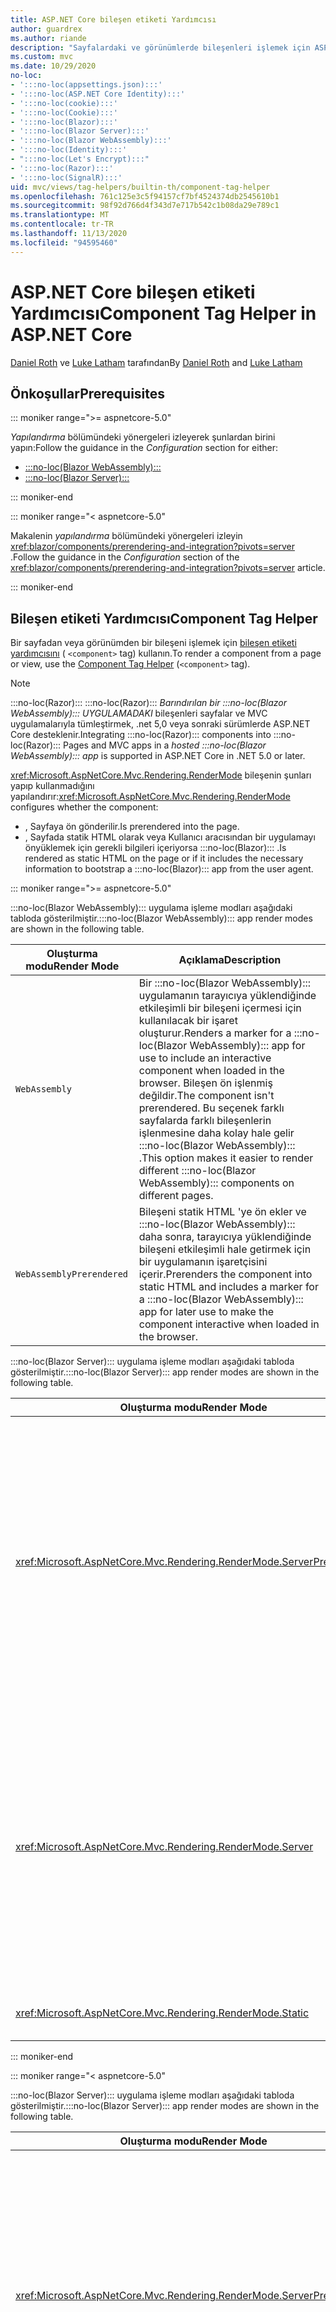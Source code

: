 ```yaml
---
title: ASP.NET Core bileşen etiketi Yardımcısı
author: guardrex
ms.author: riande
description: "Sayfalardaki ve görünümlerde bileşenleri işlemek için ASP.NET Core bileşen etiketi Yardımcısı 'nı kullanmayı öğrenin :::no-loc(Razor)::: ."
ms.custom: mvc
ms.date: 10/29/2020
no-loc:
- ':::no-loc(appsettings.json):::'
- ':::no-loc(ASP.NET Core Identity):::'
- ':::no-loc(cookie):::'
- ':::no-loc(Cookie):::'
- ':::no-loc(Blazor):::'
- ':::no-loc(Blazor Server):::'
- ':::no-loc(Blazor WebAssembly):::'
- ':::no-loc(Identity):::'
- ":::no-loc(Let's Encrypt):::"
- ':::no-loc(Razor):::'
- ':::no-loc(SignalR):::'
uid: mvc/views/tag-helpers/builtin-th/component-tag-helper
ms.openlocfilehash: 761c125e3c5f94157cf7bf4524374db2545610b1
ms.sourcegitcommit: 98f92d766d4f343d7e717b542c1b08da29e789c1
ms.translationtype: MT
ms.contentlocale: tr-TR
ms.lasthandoff: 11/13/2020
ms.locfileid: "94595460"
---
```

# <a name="component-tag-helper-in-aspnet-core"></a><span data-ttu-id="c024a-103">ASP.NET Core bileşen etiketi Yardımcısı</span><span class="sxs-lookup"><span data-stu-id="c024a-103">Component Tag Helper in ASP.NET Core</span></span>

<span data-ttu-id="c024a-104">[Daniel Roth](https://github.com/danroth27) ve [Luke Latham](https://github.com/guardrex) tarafından</span><span class="sxs-lookup"><span data-stu-id="c024a-104">By [Daniel Roth](https://github.com/danroth27) and [Luke Latham](https://github.com/guardrex)</span></span>

## <a name="prerequisites"></a><span data-ttu-id="c024a-105">Önkoşullar</span><span class="sxs-lookup"><span data-stu-id="c024a-105">Prerequisites</span></span>

::: moniker range=">= aspnetcore-5.0"

<span data-ttu-id="c024a-106">*Yapılandırma* bölümündeki yönergeleri izleyerek şunlardan birini yapın:</span><span class="sxs-lookup"><span data-stu-id="c024a-106">Follow the guidance in the *Configuration* section for either:</span></span>

* [:::no-loc(Blazor WebAssembly):::](xref:blazor/components/prerendering-and-integration?pivots=webassembly)
* [:::no-loc(Blazor Server):::](xref:blazor/components/prerendering-and-integration?pivots=server)

::: moniker-end

::: moniker range="< aspnetcore-5.0"

<span data-ttu-id="c024a-107">Makalenin *yapılandırma* bölümündeki yönergeleri izleyin <xref:blazor/components/prerendering-and-integration?pivots=server> .</span><span class="sxs-lookup"><span data-stu-id="c024a-107">Follow the guidance in the *Configuration* section of the <xref:blazor/components/prerendering-and-integration?pivots=server> article.</span></span>

::: moniker-end

## <a name="component-tag-helper"></a><span data-ttu-id="c024a-108">Bileşen etiketi Yardımcısı</span><span class="sxs-lookup"><span data-stu-id="c024a-108">Component Tag Helper</span></span>

<span data-ttu-id="c024a-109">Bir sayfadan veya görünümden bir bileşeni işlemek için [bileşen etiketi yardımcısını](xref:Microsoft.AspNetCore.Mvc.TagHelpers.ComponentTagHelper) ( `<component>` tag) kullanın.</span><span class="sxs-lookup"><span data-stu-id="c024a-109">To render a component from a page or view, use the [Component Tag Helper](xref:Microsoft.AspNetCore.Mvc.TagHelpers.ComponentTagHelper) (`<component>` tag).</span></span>

> [!NOTE]
> <span data-ttu-id="c024a-110">:::no-loc(Razor)::: :::no-loc(Razor)::: *Barındırılan bir :::no-loc(Blazor WebAssembly)::: UYGULAMADAKI* bileşenleri sayfalar ve MVC uygulamalarıyla tümleştirmek, .net 5,0 veya sonraki sürümlerde ASP.NET Core desteklenir.</span><span class="sxs-lookup"><span data-stu-id="c024a-110">Integrating :::no-loc(Razor)::: components into :::no-loc(Razor)::: Pages and MVC apps in a *hosted :::no-loc(Blazor WebAssembly)::: app* is supported in ASP.NET Core in .NET 5.0 or later.</span></span>

<span data-ttu-id="c024a-111"><xref:Microsoft.AspNetCore.Mvc.Rendering.RenderMode> bileşenin şunları yapıp kullanmadığını yapılandırır:</span><span class="sxs-lookup"><span data-stu-id="c024a-111"><xref:Microsoft.AspNetCore.Mvc.Rendering.RenderMode> configures whether the component:</span></span>

* <span data-ttu-id="c024a-112">, Sayfaya ön gönderilir.</span><span class="sxs-lookup"><span data-stu-id="c024a-112">Is prerendered into the page.</span></span>
* <span data-ttu-id="c024a-113">, Sayfada statik HTML olarak veya Kullanıcı aracısından bir uygulamayı önyüklemek için gerekli bilgileri içeriyorsa :::no-loc(Blazor)::: .</span><span class="sxs-lookup"><span data-stu-id="c024a-113">Is rendered as static HTML on the page or if it includes the necessary information to bootstrap a :::no-loc(Blazor)::: app from the user agent.</span></span>

::: moniker range=">= aspnetcore-5.0"

<span data-ttu-id="c024a-114">:::no-loc(Blazor WebAssembly)::: uygulama işleme modları aşağıdaki tabloda gösterilmiştir.</span><span class="sxs-lookup"><span data-stu-id="c024a-114">:::no-loc(Blazor WebAssembly)::: app render modes are shown in the following table.</span></span>

| <span data-ttu-id="c024a-115">Oluşturma modu</span><span class="sxs-lookup"><span data-stu-id="c024a-115">Render Mode</span></span> | <span data-ttu-id="c024a-116">Açıklama</span><span class="sxs-lookup"><span data-stu-id="c024a-116">Description</span></span> |
| ----------- | ----------- |
| `WebAssembly` | <span data-ttu-id="c024a-117">Bir :::no-loc(Blazor WebAssembly)::: uygulamanın tarayıcıya yüklendiğinde etkileşimli bir bileşeni içermesi için kullanılacak bir işaret oluşturur.</span><span class="sxs-lookup"><span data-stu-id="c024a-117">Renders a marker for a :::no-loc(Blazor WebAssembly)::: app for use to include an interactive component when loaded in the browser.</span></span> <span data-ttu-id="c024a-118">Bileşen ön işlenmiş değildir.</span><span class="sxs-lookup"><span data-stu-id="c024a-118">The component isn't prerendered.</span></span> <span data-ttu-id="c024a-119">Bu seçenek farklı sayfalarda farklı bileşenlerin işlenmesine daha kolay hale gelir :::no-loc(Blazor WebAssembly)::: .</span><span class="sxs-lookup"><span data-stu-id="c024a-119">This option makes it easier to render different :::no-loc(Blazor WebAssembly)::: components on different pages.</span></span> |
| `WebAssemblyPrerendered` | <span data-ttu-id="c024a-120">Bileşeni statik HTML 'ye ön ekler ve :::no-loc(Blazor WebAssembly)::: daha sonra, tarayıcıya yüklendiğinde bileşeni etkileşimli hale getirmek için bir uygulamanın işaretçisini içerir.</span><span class="sxs-lookup"><span data-stu-id="c024a-120">Prerenders the component into static HTML and includes a marker for a :::no-loc(Blazor WebAssembly)::: app for later use to make the component interactive when loaded in the browser.</span></span> |

<span data-ttu-id="c024a-121">:::no-loc(Blazor Server)::: uygulama işleme modları aşağıdaki tabloda gösterilmiştir.</span><span class="sxs-lookup"><span data-stu-id="c024a-121">:::no-loc(Blazor Server)::: app render modes are shown in the following table.</span></span>

| <span data-ttu-id="c024a-122">Oluşturma modu</span><span class="sxs-lookup"><span data-stu-id="c024a-122">Render Mode</span></span> | <span data-ttu-id="c024a-123">Açıklama</span><span class="sxs-lookup"><span data-stu-id="c024a-123">Description</span></span> |
| ----------- | ----------- |
| <xref:Microsoft.AspNetCore.Mvc.Rendering.RenderMode.ServerPrerendered> | <span data-ttu-id="c024a-124">Bileşeni statik HTML olarak işler ve uygulama için bir işaret içerir :::no-loc(Blazor Server)::: .</span><span class="sxs-lookup"><span data-stu-id="c024a-124">Renders the component into static HTML and includes a marker for a :::no-loc(Blazor Server)::: app.</span></span> <span data-ttu-id="c024a-125">Kullanıcı Aracısı başladığında, bu işaretleyici bir uygulamayı önyüklemek için kullanılır :::no-loc(Blazor)::: .</span><span class="sxs-lookup"><span data-stu-id="c024a-125">When the user-agent starts, this marker is used to bootstrap a :::no-loc(Blazor)::: app.</span></span> |
| <xref:Microsoft.AspNetCore.Mvc.Rendering.RenderMode.Server> | <span data-ttu-id="c024a-126">Bir uygulama için işaretleyici işler :::no-loc(Blazor Server)::: .</span><span class="sxs-lookup"><span data-stu-id="c024a-126">Renders a marker for a :::no-loc(Blazor Server)::: app.</span></span> <span data-ttu-id="c024a-127">Bileşen çıkışı dahil değildir.</span><span class="sxs-lookup"><span data-stu-id="c024a-127">Output from the component isn't included.</span></span> <span data-ttu-id="c024a-128">Kullanıcı Aracısı başladığında, bu işaretleyici bir uygulamayı önyüklemek için kullanılır :::no-loc(Blazor)::: .</span><span class="sxs-lookup"><span data-stu-id="c024a-128">When the user-agent starts, this marker is used to bootstrap a :::no-loc(Blazor)::: app.</span></span> |
| <xref:Microsoft.AspNetCore.Mvc.Rendering.RenderMode.Static> | <span data-ttu-id="c024a-129">Bileşeni statik HTML olarak işler.</span><span class="sxs-lookup"><span data-stu-id="c024a-129">Renders the component into static HTML.</span></span> |

::: moniker-end

::: moniker range="< aspnetcore-5.0"

<span data-ttu-id="c024a-130">:::no-loc(Blazor Server)::: uygulama işleme modları aşağıdaki tabloda gösterilmiştir.</span><span class="sxs-lookup"><span data-stu-id="c024a-130">:::no-loc(Blazor Server)::: app render modes are shown in the following table.</span></span>

| <span data-ttu-id="c024a-131">Oluşturma modu</span><span class="sxs-lookup"><span data-stu-id="c024a-131">Render Mode</span></span> | <span data-ttu-id="c024a-132">Açıklama</span><span class="sxs-lookup"><span data-stu-id="c024a-132">Description</span></span> |
| ----------- | ----------- |
| <xref:Microsoft.AspNetCore.Mvc.Rendering.RenderMode.ServerPrerendered> | <span data-ttu-id="c024a-133">Bileşeni statik HTML olarak işler ve uygulama için bir işaret içerir :::no-loc(Blazor Server)::: .</span><span class="sxs-lookup"><span data-stu-id="c024a-133">Renders the component into static HTML and includes a marker for a :::no-loc(Blazor Server)::: app.</span></span> <span data-ttu-id="c024a-134">Kullanıcı Aracısı başladığında, bu işaretleyici bir uygulamayı önyüklemek için kullanılır :::no-loc(Blazor)::: .</span><span class="sxs-lookup"><span data-stu-id="c024a-134">When the user-agent starts, this marker is used to bootstrap a :::no-loc(Blazor)::: app.</span></span> |
| <xref:Microsoft.AspNetCore.Mvc.Rendering.RenderMode.Server> | <span data-ttu-id="c024a-135">Bir uygulama için işaretleyici işler :::no-loc(Blazor Server)::: .</span><span class="sxs-lookup"><span data-stu-id="c024a-135">Renders a marker for a :::no-loc(Blazor Server)::: app.</span></span> <span data-ttu-id="c024a-136">Bileşen çıkışı dahil değildir.</span><span class="sxs-lookup"><span data-stu-id="c024a-136">Output from the component isn't included.</span></span> <span data-ttu-id="c024a-137">Kullanıcı Aracısı başladığında, bu işaretleyici bir uygulamayı önyüklemek için kullanılır :::no-loc(Blazor)::: .</span><span class="sxs-lookup"><span data-stu-id="c024a-137">When the user-agent starts, this marker is used to bootstrap a :::no-loc(Blazor)::: app.</span></span> |
| <xref:Microsoft.AspNetCore.Mvc.Rendering.RenderMode.Static> | <span data-ttu-id="c024a-138">Bileşeni statik HTML olarak işler.</span><span class="sxs-lookup"><span data-stu-id="c024a-138">Renders the component into static HTML.</span></span> |

::: moniker-end

<span data-ttu-id="c024a-139">Ek özellikler şunlardır:</span><span class="sxs-lookup"><span data-stu-id="c024a-139">Additional characteristics include:</span></span>

* <span data-ttu-id="c024a-140">Birden çok bileşeni işlemeye yönelik birden çok bileşen etiketi yardımcıya :::no-loc(Razor)::: izin veriliyor.</span><span class="sxs-lookup"><span data-stu-id="c024a-140">Multiple Component Tag Helpers rendering multiple :::no-loc(Razor)::: components is allowed.</span></span>
* <span data-ttu-id="c024a-141">Uygulama başladıktan sonra bileşenler dinamik olarak işlenemiyor.</span><span class="sxs-lookup"><span data-stu-id="c024a-141">Components can't be dynamically rendered after the app has started.</span></span>
* <span data-ttu-id="c024a-142">Sayfalar ve görünümler bileşenleri kullanırken, listesiyse doğru değildir.</span><span class="sxs-lookup"><span data-stu-id="c024a-142">While pages and views can use components, the converse isn't true.</span></span> <span data-ttu-id="c024a-143">Bileşenler, kısmi görünümler ve bölümler gibi görünüm ve sayfaya özgü özellikleri kullanamaz.</span><span class="sxs-lookup"><span data-stu-id="c024a-143">Components can't use view- and page-specific features, such as partial views and sections.</span></span> <span data-ttu-id="c024a-144">Bileşen içindeki kısmi görünümden mantığı kullanmak için kısmi görünüm mantığını bir bileşene ayırın.</span><span class="sxs-lookup"><span data-stu-id="c024a-144">To use logic from a partial view in a component, factor out the partial view logic into a component.</span></span>
* <span data-ttu-id="c024a-145">Statik HTML sayfasından sunucu bileşenleri işleme desteklenmiyor.</span><span class="sxs-lookup"><span data-stu-id="c024a-145">Rendering server components from a static HTML page isn't supported.</span></span>

<span data-ttu-id="c024a-146">Aşağıdaki bileşen etiketi Yardımcısı, `Counter` bileşeni bir uygulamada bir sayfada veya görünümünde işler :::no-loc(Blazor Server)::: `ServerPrerendered` :</span><span class="sxs-lookup"><span data-stu-id="c024a-146">The following Component Tag Helper renders the `Counter` component in a page or view in a :::no-loc(Blazor Server)::: app with `ServerPrerendered`:</span></span>

```cshtml
@addTagHelper *, Microsoft.AspNetCore.Mvc.TagHelpers
@using {APP ASSEMBLY}.Pages

...

<component type="typeof(Counter)" render-mode="ServerPrerendered" />
```

<span data-ttu-id="c024a-147">Yukarıdaki örnekte, `Counter` bileşenin uygulamanın *Sayfalar* klasöründe olduğu varsayılır.</span><span class="sxs-lookup"><span data-stu-id="c024a-147">The preceding example assumes that the `Counter` component is in the app's *Pages* folder.</span></span> <span data-ttu-id="c024a-148">Yer tutucu, `{APP ASSEMBLY}` uygulamanın derleme adıdır (örneğin, `@using :::no-loc(Blazor):::Sample.Pages` veya `@using :::no-loc(Blazor):::Sample.Client.Pages` barındırılan bir :::no-loc(Blazor)::: çözümde).</span><span class="sxs-lookup"><span data-stu-id="c024a-148">The placeholder `{APP ASSEMBLY}` is the app's assembly name (for example, `@using :::no-loc(Blazor):::Sample.Pages` or `@using :::no-loc(Blazor):::Sample.Client.Pages` in a hosted :::no-loc(Blazor)::: solution).</span></span>

<span data-ttu-id="c024a-149">Bileşen etiketi Yardımcısı, parametreleri bileşenlere de geçirebilir.</span><span class="sxs-lookup"><span data-stu-id="c024a-149">The Component Tag Helper can also pass parameters to components.</span></span> <span data-ttu-id="c024a-150">`ColorfulCheckbox`Onay kutusu etiketinin rengini ve boyutunu ayarlayan aşağıdaki bileşeni göz önünde bulundurun:</span><span class="sxs-lookup"><span data-stu-id="c024a-150">Consider the following `ColorfulCheckbox` component that sets the check box label's color and size:</span></span>

```razor
<label style="font-size:@(Size)px;color:@Color">
    <input @bind="Value"
           id="survey" 
           name="blazor" 
           type="checkbox" />
    Enjoying :::no-loc(Blazor):::?
</label>

@code {
    [Parameter]
    public bool Value { get; set; }

    [Parameter]
    public int Size { get; set; } = 8;

    [Parameter]
    public string Color { get; set; }

    protected override void OnInitialized()
    {
        Size += 10;
    }
}
```

<span data-ttu-id="c024a-151">`Size`( `int` ) Ve `Color` ( `string` ) [bileşen parametreleri](xref:blazor/components/index#component-parameters) bileşen etiketi Yardımcısı tarafından ayarlanabilir:</span><span class="sxs-lookup"><span data-stu-id="c024a-151">The `Size` (`int`) and `Color` (`string`) [component parameters](xref:blazor/components/index#component-parameters) can be set by the Component Tag Helper:</span></span>

```cshtml
@addTagHelper *, Microsoft.AspNetCore.Mvc.TagHelpers
@using {APP ASSEMBLY}.Shared

...

<component type="typeof(ColorfulCheckbox)" render-mode="ServerPrerendered" 
    param-Size="14" param-Color="@("blue")" />
```

<span data-ttu-id="c024a-152">Yukarıdaki örnekte, `ColorfulCheckbox` bileşenin uygulamanın *paylaşılan* klasöründe olduğu varsayılır.</span><span class="sxs-lookup"><span data-stu-id="c024a-152">The preceding example assumes that the `ColorfulCheckbox` component is in the app's *Shared* folder.</span></span> <span data-ttu-id="c024a-153">Yer tutucu, `{APP ASSEMBLY}` uygulamanın derleme adıdır (örneğin, `@using :::no-loc(Blazor):::Sample.Shared` ).</span><span class="sxs-lookup"><span data-stu-id="c024a-153">The placeholder `{APP ASSEMBLY}` is the app's assembly name (for example, `@using :::no-loc(Blazor):::Sample.Shared`).</span></span>

<span data-ttu-id="c024a-154">Aşağıdaki HTML sayfada veya görünümde işlenir:</span><span class="sxs-lookup"><span data-stu-id="c024a-154">The following HTML is rendered in the page or view:</span></span>

```html
<label style="font-size:24px;color:blue">
    <input id="survey" name="blazor" type="checkbox">
    Enjoying :::no-loc(Blazor):::?
</label>
```

<span data-ttu-id="c024a-155">Tırnak içine alınan bir dizeyi geçirmek, yukarıdaki örnekte gösterildiği gibi [açık bir :::no-loc(Razor)::: ifade](xref:mvc/views/razor#explicit-razor-expressions)gerektirir `param-Color` .</span><span class="sxs-lookup"><span data-stu-id="c024a-155">Passing a quoted string requires an [explicit :::no-loc(Razor)::: expression](xref:mvc/views/razor#explicit-razor-expressions), as shown for `param-Color` in the preceding example.</span></span> <span data-ttu-id="c024a-156">:::no-loc(Razor)::: `string` `param-*` Öznitelik bir tür olduğundan, bir tür değeri için ayrıştırma davranışı bir özniteliğe uygulanmaz `object` .</span><span class="sxs-lookup"><span data-stu-id="c024a-156">The :::no-loc(Razor)::: parsing behavior for a `string` type value doesn't apply to a `param-*` attribute because the attribute is an `object` type.</span></span>

<span data-ttu-id="c024a-157">Aşağıdakiler dışında tüm parametre türleri desteklenir:</span><span class="sxs-lookup"><span data-stu-id="c024a-157">All types of parameters are supported, except:</span></span>

* <span data-ttu-id="c024a-158">Genel parametreler.</span><span class="sxs-lookup"><span data-stu-id="c024a-158">Generic parameters.</span></span>
* <span data-ttu-id="c024a-159">Seri hale getirilebilir olmayan parametreler.</span><span class="sxs-lookup"><span data-stu-id="c024a-159">Non-serializable parameters.</span></span>
* <span data-ttu-id="c024a-160">Koleksiyon parametrelerinde devralma.</span><span class="sxs-lookup"><span data-stu-id="c024a-160">Inheritance in collection parameters.</span></span>
* <span data-ttu-id="c024a-161">Türü :::no-loc(Blazor WebAssembly)::: uygulamanın dışında veya geç tarafından yüklenen bir derlemede tanımlanan parametreler.</span><span class="sxs-lookup"><span data-stu-id="c024a-161">Parameters whose type is defined outside of the :::no-loc(Blazor WebAssembly)::: app or within a lazily-loaded assembly.</span></span>

<span data-ttu-id="c024a-162">Parametre türünün JSON serileştirilebilir olması gerekir, bu, genellikle türün bir varsayılan oluşturucuya ve ayarlanabilir özelliklere sahip olması anlamına gelir.</span><span class="sxs-lookup"><span data-stu-id="c024a-162">The parameter type must be JSON serializable, which typically means that the type must have a default constructor and settable properties.</span></span> <span data-ttu-id="c024a-163">Örneğin, `Size` `Color` ve TÜRLERI, `Size` `Color` `int` `string` JSON seri hale getiricisi tarafından desteklenen temel türler (ve) olduğundan, önceki örnekte ve için bir değer belirtebilirsiniz.</span><span class="sxs-lookup"><span data-stu-id="c024a-163">For example, you can specify a value for `Size` and `Color` in the preceding example because the types of `Size` and `Color` are primitive types (`int` and `string`), which are supported by the JSON serializer.</span></span>

<span data-ttu-id="c024a-164">Aşağıdaki örnekte, bileşene bir sınıf nesnesi geçirilir:</span><span class="sxs-lookup"><span data-stu-id="c024a-164">In the following example, a class object is passed to the component:</span></span>

<span data-ttu-id="c024a-165">*MyClass.cs* :</span><span class="sxs-lookup"><span data-stu-id="c024a-165">*MyClass.cs* :</span></span>

```csharp
public class MyClass
{
    public MyClass()
    {
    }

    public int MyInt { get; set; } = 999;
    public string MyString { get; set; } = "Initial value";
}
```

<span data-ttu-id="c024a-166">**Sınıf ortak parametresiz bir oluşturucuya sahip olmalıdır.**</span><span class="sxs-lookup"><span data-stu-id="c024a-166">**The class must have a public parameterless constructor.**</span></span>

<span data-ttu-id="c024a-167">*Shared/MyComponent. Razor* :</span><span class="sxs-lookup"><span data-stu-id="c024a-167">*Shared/MyComponent.razor* :</span></span>

```razor
<h2>MyComponent</h2>

<p>Int: @MyObject.MyInt</p>
<p>String: @MyObject.MyString</p>

@code
{
    [Parameter]
    public MyClass MyObject { get; set; }
}
```

<span data-ttu-id="c024a-168">*Pages/MyPage. cshtml* :</span><span class="sxs-lookup"><span data-stu-id="c024a-168">*Pages/MyPage.cshtml* :</span></span>

```cshtml
@addTagHelper *, Microsoft.AspNetCore.Mvc.TagHelpers
@using {APP ASSEMBLY}
@using {APP ASSEMBLY}.Shared

...

@{
    var myObject = new MyClass();
    myObject.MyInt = 7;
    myObject.MyString = "Set by MyPage";
}

<component type="typeof(MyComponent)" render-mode="ServerPrerendered" 
    param-MyObject="@myObject" />
```

<span data-ttu-id="c024a-169">Yukarıdaki örnekte, `MyComponent` bileşenin uygulamanın *paylaşılan* klasöründe olduğu varsayılır.</span><span class="sxs-lookup"><span data-stu-id="c024a-169">The preceding example assumes that the `MyComponent` component is in the app's *Shared* folder.</span></span> <span data-ttu-id="c024a-170">Yer tutucu, `{APP ASSEMBLY}` uygulamanın derleme adıdır (örneğin, `@using :::no-loc(Blazor):::Sample` ve `@using :::no-loc(Blazor):::Sample.Shared` ).</span><span class="sxs-lookup"><span data-stu-id="c024a-170">The placeholder `{APP ASSEMBLY}` is the app's assembly name (for example, `@using :::no-loc(Blazor):::Sample` and `@using :::no-loc(Blazor):::Sample.Shared`).</span></span> <span data-ttu-id="c024a-171">`MyClass` , uygulamanın ad alanıdır.</span><span class="sxs-lookup"><span data-stu-id="c024a-171">`MyClass` is in the app's namespace.</span></span>

## <a name="additional-resources"></a><span data-ttu-id="c024a-172">Ek kaynaklar</span><span class="sxs-lookup"><span data-stu-id="c024a-172">Additional resources</span></span>

* <xref:Microsoft.AspNetCore.Mvc.TagHelpers.ComponentTagHelper>
* <xref:mvc/views/tag-helpers/intro>
* <xref:blazor/components/index>
